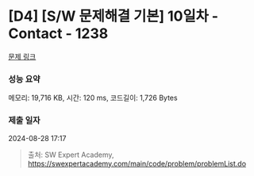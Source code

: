 # [D4] [S/W 문제해결 기본] 10일차 - Contact - 1238 

[문제 링크](https://swexpertacademy.com/main/code/problem/problemDetail.do?contestProbId=AV15B1cKAKwCFAYD) 

### 성능 요약

메모리: 19,716 KB, 시간: 120 ms, 코드길이: 1,726 Bytes

### 제출 일자

2024-08-28 17:17



> 출처: SW Expert Academy, https://swexpertacademy.com/main/code/problem/problemList.do